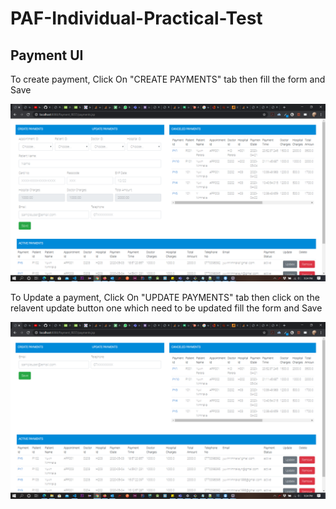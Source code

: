 # PAF-Individual-Practical-Test

## Payment UI

To create payment, Click On "CREATE PAYMENTS" tab then fill the form and Save

![Payment UI Guide](https://github.com/YuvinNP/PAF-Individual-Practical-Test/blob/master/images/Screenshot%20(115).png)

To Update a payment, Click On "UPDATE PAYMENTS" tab then click on the relavent update button one which need to be updated fill the form and Save

![Payment UI Guide](https://github.com/YuvinNP/PAF-Individual-Practical-Test/blob/master/images/Screenshot%20(116).png)
